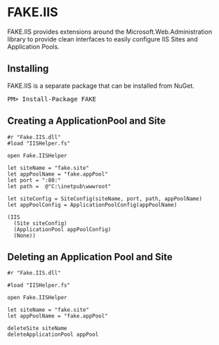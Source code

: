 # FAKE.IIS

FAKE.IIS provides extensions around the Microsoft.Web.Administration library to provide clean interfaces to easily configure IIS Sites and Application Pools.

## Installing

FAKE.IIS is a separate package that can be installed from NuGet.

<div class="row">
  <div class="span1"></div>
  <div class="span6">
      <pre>PM> Install-Package FAKE</pre>
    </div>
  </div>
  <div class="span1"></div>
</div>


## Creating a ApplicationPool and Site
    #r "Fake.IIS.dll"
    #load "IISHelper.fs"

    open Fake.IISHelper

    let siteName = "fake.site"
    let appPoolName = "fake.appPool"
    let port = ":80:"
    let path =  @"C:\inetpub\wwwroot"

    let siteConfig = SiteConfig(siteName, port, path, appPoolName)
    let appPoolConfig = ApplicationPoolConfig(appPoolName)

    (IIS
      (Site siteConfig)
      (ApplicationPool appPoolConfig)
      (None))

## Deleting an Application Pool and Site
    #r "Fake.IIS.dll"

    #load "IISHelper.fs"

    open Fake.IISHelper

    let siteName = "fake.site"
    let appPoolName = "fake.appPool"

    deleteSite siteName
    deleteApplicationPool appPool
